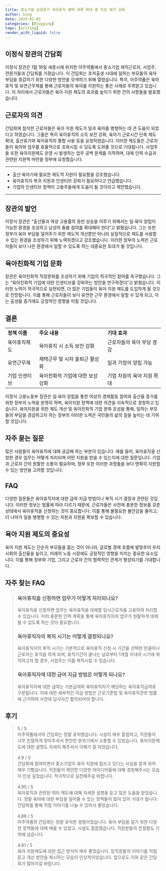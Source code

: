 ```yaml
---
title: 중소기업 요양휴가 육아휴직 혜택 대폭 확대 중 직원 복지 강화
author: bing
date: 2025-02-03
categories: [Blogging]
tags: [writing]
render_with_liquid: false
---
```



<h2 id='이정식 장관의 간담회'>이정식 장관의 간담회</h2>

<p>이정식 장관은 1월 16일 세종시에 위치한 아주약품에서 중소기업 재직근로자, 사업주, 전문가들과 간담회를 가졌습니다. 이 간담회는 초저출생 시대에 일하는 부모들의 육아 부담을 경감하기 위한 다양한 방안을 모색하기 위해 열렸습니다. 특히, 아주약품은 육아휴직 및 유연근무제를 통해 근로자들의 육아를 지원하는 좋은 사례로 주목받고 있습니다. 이 자리에서 근로자들은 육아 지원 제도의 효과를 높이기 위한 건의 사항들을 발표했습니다.</p>

<h2 id='근로자의 의견'>근로자의 의견</h2>

<p>간담회에 참석한 근로자들은 육아 지원 제도가 일과 육아를 병행하는 데 큰 도움이 되었다고 하였습니다. 그들은 특히 육아휴직의 소득 보전 강화, 육아기 근로시간 단축 제도 확대, 출산휴가와 육아휴직의 통합 사용 등을 요청하였습니다. 이러한 제도들은 근로자들이 육아와 업무를 효율적으로 조화시킬 수 있도록 도와줄 것으로 기대됩니다. 사업주들 또한 육아지원제도 운영 시 발생하는 업무 공백 문제를 지적하며, 대체 인력 수급과 관련된 지원책 마련을 정부에 요청했습니다.</p>

<hr />

<ul>
    <li>출산·육아기에 필요한 제도적 지원이 필요함을 강조했습니다.</li>
    <li>육아휴직자 복귀 지원과 인센티브 강화가 필요하다고 언급했습니다.</li>
    <li>기업의 인센티브 정책이 고용주들에게 도움이 될 것이라고 제안했습니다.</li>
</ul>

<hr />

<h2 id='장관의 발언'>장관의 발언</h2>

<p>이정식 장관은 “출산율과 여성 고용률의 동반 상승을 이루기 위해서는 일·육아 양립이 가능한 환경을 조성하고 남성의 돌봄 참여를 확대해야 한다”고 밝혔습니다. 그는 또한 정부가 육아 부담을 덜어주기 위한 제도적 개선뿐만 아니라 실질적으로 제도를 사용할 수 있는 환경을 조성하기 위해 노력하겠다고 강조했습니다. 이러한 정부의 노력은 근로자들이 보다 나은 환경에서 일할 수 있도록 하는 데중요한 토대가 될 것입니다.</p>

<h2 id='육아친화적 기업 문화'>육아친화적 기업 문화</h2>

<p>장관은 육아친화적 직장문화를 조성하기 위해 기업의 적극적인 참여를 촉구했습니다. 그는 “육아친화적 기업에 대한 인센티브를 강화하는 방안을 연구하겠다”고 밝혔습니다. 이러한 노력이 적극적으로 실현되면, 더 많은 기업들이 육아 지원 제도를 도입하게 될 것으로 전망됩니다. 이를 통해 근로자들이 보다 유연한 근무 환경에서 일할 수 있게 되고, 이는 출생율 증가에도 긍정적인 영향을 미칠 것입니다.</p>

<h2 id='결론'>결론</h2>

<table>
    <tr>
        <td><b>정책 이름</b></td>
        <td><b>주요 내용</b></td>
        <td><b>기대 효과</b></td>
    </tr>
    <tr>
        <td>육아휴직제도</td>
        <td>육아휴직 시 소득 보전 강화</td>
        <td>근로자들의 육아 부담 경감</td>
    </tr>
    <tr>
        <td>유연근무제</td>
        <td>재택근무 및 시차 출퇴근 활성화</td>
        <td>일과 가정의 양립 가능</td>
    </tr>
    <tr>
        <td>기업 인센티브</td>
        <td>육아친화적 기업에 대한 보상 강화</td>
        <td>기업 차원의 육아 지원 확대</td>
    </tr>
</table>

<p>이정식 고용노동부 장관은 일·육아 양립을 통한 여성의 경제활동 참여와 출산율 증가를 위한 정부의 노력을 분명히 하며, 육아지원 정책에 대한 의견을 지속적으로 경청하고 있습니다. 육아지원을 위한 제도 개선 및 육아친화적 기업 문화 조성을 통해, 일하는 부모들의 부담을 경감하고자 하는 정부의 이러한 노력은 국민들의 삶의 질을 높이는 데 기여할 것입니다.</p>

<h2 id='자주 묻는 질문'>자주 묻는 질문</h2>

<p>많은 사람들이 육아휴직에 대해 궁금해 하는 부분이 있습니다. 예를 들어, 육아휴직을 신청한 경우 업무는 어떻게 처리되며 어떤 지원을 받을 수 있는지에 대한 질문입니다. 기업과 근로자 간의 원활한 소통이 필요하며, 정부 또한 이러한 과정들을 보다 명확히 지원할 수 있는 방안을 고려할 것입니다.</p>

<h2 id='FAQ'>FAQ</h2>

<p>다양한 질문들은 육아휴직자에 대한 급여 지급 방법이나 복직 시기 결정과 관련된 것입니다. 이러한 정보는 법률에 따라 다르기 때문에, 근로자들은 사전에 충분한 정보를 갖춘 상태에서 육아휴직을 신청하는 것이 중요합니다. 이를 통해 불필요한 불안감을 줄이고, 더 나아가 일을 병행할 수 있는 자원과 지원을 확보할 수 있습니다.</p>

<h2 id='육아 지원 제도의 중요성'>육아 지원 제도의 중요성</h2>

<p>육아 지원 제도는 단순히 부모들을 돕는 것이 아니라, 글로벌 경제 흐름에 발맞추어 우리 사회의 출산율을 높이고, 미래의 노동 시장에도 긍정적인 영향을 미치는 중요한 요소입니다. 이를 통해 정부와 기업, 그리고 근로자 간의 협력적인 관계가 형성되기를 기대합니다.</p>


<h2 id='자주_찾는_FAQ'>자주 찾는 FAQ</h2>
<div itemscope="" itemtype="https://schema.org/FAQPage"> 
<blockquote> 
<div itemscope="" itemprop="mainEntity" itemtype="https://schema.org/Question"> 
<h3 itemprop="name">육아휴직을 신청하면 업무가 어떻게 처리되나요?</h3> 
<div itemscope="" itemprop="acceptedAnswer" itemtype="https://schema.org/Answer"> 
<span itemprop="text"> 
<p>육아휴직을 신청하면 업무는 육아휴직을 대체할 임시근로자를 고용하여 처리할 수 있습니다. 미리 충분한 인력 계획을 통해 육아휴직자의 업무가 원활하게 대체될 수 있도록 하는 것이 중요합니다.</p> 
</span> 
</div> 
</div> 

<div itemscope="" itemprop="mainEntity" itemtype="https://schema.org/Question"> 
<h3 itemprop="name">육아휴직자의 복직 시기는 어떻게 결정되나요?</h3> 
<div itemscope="" itemprop="acceptedAnswer" itemtype="https://schema.org/Answer"> 
<span itemprop="text"> 
<p>육아휴직자의 복직 시기는 기본적으로 육아휴직 신청 시 기간을 선택한 만큼이나 근로자는 휴직을 하게 되며, 휴직기간이 끝나는 날로부터 1개월 이내의 시기에 복직하고자 할 경우, 사업주는 이를 복직시킬 수 있습니다.</p> 
</span> 
</div> 
</div> 

<div itemscope="" itemprop="mainEntity" itemtype="https://schema.org/Question"> 
<h3 itemprop="name">육아휴직자에 대한 급여 지급 방법은 어떻게 되나요?</h3> 
<div itemscope="" itemprop="acceptedAnswer" itemtype="https://schema.org/Answer"> 
<span itemprop="text"> 
<p>육아휴직자에 대한 급여는 기본급여와 육아휴직자가 해당하는 육아휴직급여로 구분됩니다. 이에 대한 세부적인 지급 방법은 근로기준법 및 육아휴직관련 법률에 근거하여 사전에 당사자간 합의되어야 합니다.</p> 
</span> 
</div> 
</div> 

</blockquote> 
</div>
<h2 id='후기'>후기</h2>
<div itemscope itemtype="https://schema.org/Product">
  <blockquote>
  <div itemprop="review" itemscope itemtype="https://schema.org/Review">
      <div itemprop="reviewRating" itemscope itemtype="https://schema.org/Rating"> <span itemprop="ratingValue">5</span> / <span itemprop="bestRating">5</span> </div>
      <span itemprop="reviewBody">아주약품에서의 간담회는 정말 유익했습니다. 시설이 매우 깔끔하고, 직원들이 너무 친절하게 맞아주셔서 편안한 분위기에서 소통할 수 있었습니다. 육아지원제도에 대한 설명도 자세히 해주셔서 이해가 잘 되었습니다.</span>
  </div>
  <br>
  <div itemprop="review" itemscope itemtype="https://schema.org/Review">
      <div itemprop="reviewRating" itemscope itemtype="https://schema.org/Rating"> <span itemprop="ratingValue">4.9</span> / <span itemprop="bestRating">5</span> </div>
      <span itemprop="reviewBody">간담회에 참여하면서 중소기업이 육아 지원에 힘쓰고 있다는 사실을 알게 되어 매우 기뻤습니다. 직원들이 제안한 다양한 아이디어들에 대해 경청해주시는 모습이 인상 깊었습니다. 적극적으로 실천해주길 바랍니다.</span>
  </div>
  <br>
  <div itemprop="review" itemscope itemtype="https://schema.org/Review">
      <div itemprop="reviewRating" itemscope itemtype="https://schema.org/Rating"> <span itemprop="ratingValue">4.95</span> / <span itemprop="bestRating">5</span> </div>
      <span itemprop="reviewBody">육아휴직과 관련된 여러 제도에 대해 자세한 설명을 듣고 많은 도움을 받았습니다. 정말 육아에 대한 부담을 덜어줄 수 있는 정책들이 많이 있어 기대가 됩니다. 간담회를 통해 직접 이야기를 나눌 수 있어서 좋았습니다.</span>
  </div>
  <br>
  <div itemprop="review" itemscope itemtype="https://schema.org/Review">
      <div itemprop="reviewRating" itemscope itemtype="https://schema.org/Rating"> <span itemprop="ratingValue">4.88</span> / <span itemprop="bestRating">5</span> </div>
      <span itemprop="reviewBody">아주약품의 간담회는 정말 유익한 경험이었습니다. 육아 부담을 덜기 위한 다양한 정책들에 대해 배울 수 있었고, 시설도 깔끔했습니다. 직원분들의 친절함도 기억에 남습니다.</span>
  </div>
  <br>
  <div itemprop="review" itemscope itemtype="https://schema.org/Review">
      <div itemprop="reviewRating" itemscope itemtype="https://schema.org/Rating"> <span itemprop="ratingValue">4.91</span> / <span itemprop="bestRating">5</span> </div>
      <span itemprop="reviewBody">육아 지원제도에 대한 접근 방식이 매우 좋았습니다. 임직원들의 이야기를 직접 듣고 개선 방안을 제시하는 모습이 인상적이었습니다. 앞으로도 이와 같은 간담회가 많아지길 바랍니다.</span>
  </div>
  </blockquote>
</div>
